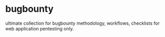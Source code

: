 # bugbounty

ultimate collection for bugbounty methodology, workflows, checklists for web application pentesting only.
